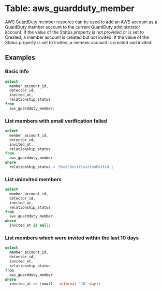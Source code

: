 # Table: aws_guardduty_member

AWS GuardDuty member resource can be used to add an AWS account as a GuardDuty member account to the current GuardDuty administrator account. If the value of the Status property is not provided or is set to Created, a member account is created but not invited. If the value of the Status property is set to Invited, a member account is created and invited.

## Examples

### Basic info

```sql
select
  member_account_id,
  detector_id,
  invited_at,
  relationship_status
from
  aws_guardduty_member;
```

### List members with email verification failed

```sql
select
  member_account_id,
  detector_id,
  invited_at,
  relationship_status
from
  aws_guardduty_member
where
  relationship_status = 'EmailVerificationFailed';
```

### List uninvited members

```sql
select
  member_account_id,
  detector_id,
  invited_at,
  relationship_status
from
  aws_guardduty_member
where
  invited_at is null;
```

### List members which were invited within the last 10 days

```sql
select
  member_account_id,
  detector_id,
  invited_at,
  relationship_status
from
  aws_guardduty_member
where
  invited_at >= (now() - interval '10' day);
```
